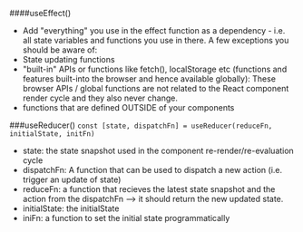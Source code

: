 ####useEffect()
- Add "everything" you use in the effect function as a dependency - i.e. all state variables and functions you use in there.
A few exceptions you should be aware of:
- State updating functions
- "built-in" APIs or functions like fetch(), localStorage etc (functions and features built-into the browser and hence available globally): These browser APIs / global 
functions are not related to the React component render cycle and they also never change.
- functions that are defined OUTSIDE of your components

###useReducer()
`const [state, dispatchFn] = useReducer(reduceFn, initialState, initFn)`
- state: the state snapshot used in the component re-render/re-evaluation cycle
- dispatchFn: A function that can be used to dispatch a new action (i.e. trigger an update of state)
- reduceFn: a function that recieves the latest state snapshot and the action from the dispatchFn
--> it should return the new updated state.
- initialState: the initialState
- iniFn: a function to set the initial state  programmatically

